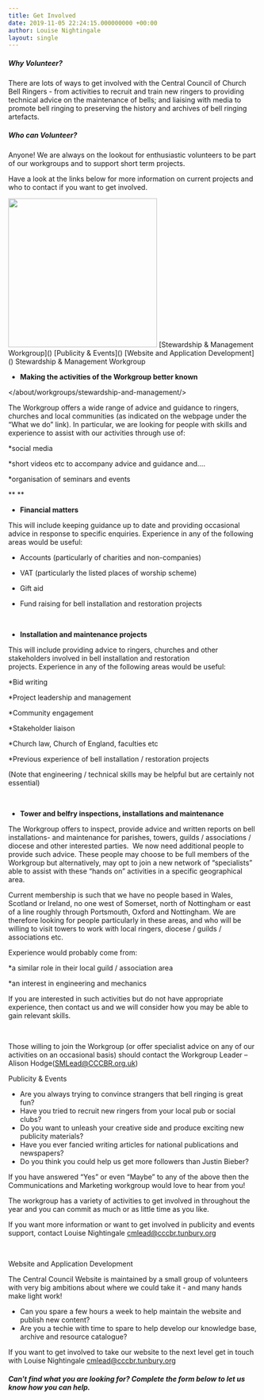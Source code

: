 ```yaml
---
title: Get Involved
date: 2019-11-05 22:24:15.000000000 +00:00
author: Louise Nightingale
layout: single
---
```

##### Why Volunteer?

There are lots of ways to get involved with the Central Council of Church Bell Ringers - from activities to recruit and train new ringers to providing technical advice on the maintenance of bells; and liaising with media to promote bell ringing to preserving the history and archives of bell ringing artefacts.

##### Who can Volunteer?

Anyone! We are always on the lookout for enthusiastic volunteers to be part of our workgroups and to support short term projects. 

Have a look at the links below for more information on current projects and who to contact if you want to get involved.

<img loading="lazy" width="300" height="300" src="https://cccbr.org.uk/wp-content/uploads/2019/08/supplement-300x300.png" alt="" srcset="https://cccbr.org.uk/wp-content/uploads/2019/08/supplement-300x300.png 300w, https://cccbr.org.uk/wp-content/uploads/2019/08/supplement-150x150.png 150w, https://cccbr.org.uk/wp-content/uploads/2019/08/supplement-768x768.png 768w, https://cccbr.org.uk/wp-content/uploads/2019/08/supplement-1024x1024.png 1024w, https://cccbr.org.uk/wp-content/uploads/2019/08/supplement-1200x1200.png 1200w, https://cccbr.org.uk/wp-content/uploads/2019/08/supplement-600x600.png 600w, https://cccbr.org.uk/wp-content/uploads/2019/08/supplement-100x100.png 100w" sizes="(max-width: 300px) 100vw, 300px" />  
[Stewardship & Management Workgroup]()  
[Publicity & Events]()  
[Website and Application Development]()  
Stewardship & Management Workgroup

  * **Making the activities of the Workgroup better known**

</about/workgroups/stewardship-and-management/>

The Workgroup offers a wide range of advice and guidance to ringers, churches and local communities (as indicated on the webpage under the “What we do” link). In particular, we are looking for people with skills and experience to assist with our activities through use of: 

*social media

*short videos etc to accompany advice and guidance and….

*organisation of seminars and events

** **

  * **Financial matters**

This will include keeping guidance up to date and providing occasional advice in response to specific enquiries. Experience in any of the following areas would be useful:

* Accounts (particularly of charities and non-companies)

* VAT (particularly the listed places of worship scheme)

* Gift aid

* Fund raising for bell installation and restoration projects 

 

  * **Installation and maintenance projects**

This will include providing advice to ringers, churches and other stakeholders involved in bell installation and restoration projects. Experience in any of the following areas would be useful:

*Bid writing

*Project leadership and management

*Community engagement

*Stakeholder liaison

*Church law, Church of England, faculties etc

*Previous experience of bell installation / restoration projects

(Note that engineering / technical skills may be helpful but are certainly not essential)

  

  * **Tower and belfry inspections, installations and maintenance**

The Workgroup offers to inspect, provide advice and written reports on bell installations- and maintenance for parishes, towers, guilds / associations / diocese and other interested parties.  We now need additional people to provide such advice. These people may choose to be full members of the Workgroup but alternatively, may opt to join a new network of “specialists” able to assist with these “hands on” activities in a specific geographical area.

Current membership is such that we have no people based in Wales, Scotland or Ireland, no one west of Somerset, north of Nottingham or east of a line roughly through Portsmouth, Oxford and Nottingham. We are therefore looking for people particularly in these areas, and who will be willing to visit towers to work with local ringers, diocese / guilds / associations etc. 

Experience would probably come from:

*a similar role in their local guild / association area 

*an interest in engineering and mechanics

If you are interested in such activities but do not have appropriate experience, then contact us and we will consider how you may be able to gain relevant skills. 

 

Those willing to join the Workgroup (or offer specialist advice on any of our activities on an occasional basis) should contact the Workgroup Leader – Alison Hodge(<SMLead@CCCBR.org.uk>) 

Publicity & Events

  * Are you always trying to convince strangers that bell ringing is great fun?
  * Have you tried to recruit new ringers from your local pub or social clubs?
  * Do you want to unleash your creative side and produce exciting new publicity materials?
  * Have you ever fancied writing articles for national publications and newspapers?
  * Do you think you could help us get more followers than Justin Bieber?

If you have answered &#8220;Yes&#8221; or even &#8220;Maybe&#8221; to any of the above then the Communications and Marketing workgroup would love to hear from you!

The workgroup has a variety of activities to get involved in throughout the year and you can commit as much or as little time as you like.

If you want more information or want to get involved in publicity and events support, contact Louise Nightingale <cmlead@cccbr.tunbury.org>

 

Website and Application Development

The Central Council Website is maintained by a small group of volunteers with very big ambitions about where we could take it - and many hands make light work!

  * Can you spare a few hours a week to help maintain the website and publish new content?
  * Are you a techie with time to spare to help develop our knowledge base, archive and resource catalogue?

If you want to get involved to take our website to the next level get in touch with Louise Nightingale <cmlead@cccbr.tunbury.org>

##### Can&apos;t find what you are looking for? Complete the form below to let us know how you can help.
